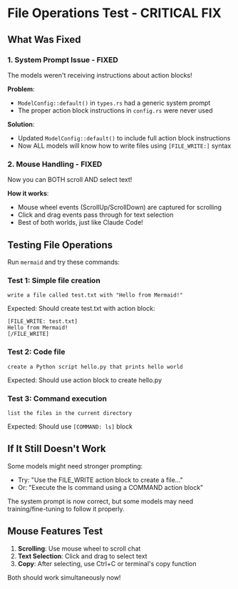# File Operations Test - CRITICAL FIX

## What Was Fixed

### 1. **System Prompt Issue - FIXED**
The models weren't receiving instructions about action blocks!

**Problem**:
- `ModelConfig::default()` in `types.rs` had a generic system prompt
- The proper action block instructions in `config.rs` were never used

**Solution**:
- Updated `ModelConfig::default()` to include full action block instructions
- Now ALL models will know how to write files using `[FILE_WRITE:]` syntax

### 2. **Mouse Handling - FIXED**
Now you can BOTH scroll AND select text!

**How it works**:
- Mouse wheel events (ScrollUp/ScrollDown) are captured for scrolling
- Click and drag events pass through for text selection
- Best of both worlds, just like Claude Code!

## Testing File Operations

Run `mermaid` and try these commands:

### Test 1: Simple file creation
```
write a file called test.txt with "Hello from Mermaid!"
```

Expected: Should create test.txt with action block:
```
[FILE_WRITE: test.txt]
Hello from Mermaid!
[/FILE_WRITE]
```

### Test 2: Code file
```
create a Python script hello.py that prints hello world
```

Expected: Should use action block to create hello.py

### Test 3: Command execution
```
list the files in the current directory
```

Expected: Should use `[COMMAND: ls]` block

## If It Still Doesn't Work

Some models might need stronger prompting:
- Try: "Use the FILE_WRITE action block to create a file..."
- Or: "Execute the ls command using a COMMAND action block"

The system prompt is now correct, but some models may need training/fine-tuning to follow it properly.

## Mouse Features Test

1. **Scrolling**: Use mouse wheel to scroll chat
2. **Text Selection**: Click and drag to select text
3. **Copy**: After selecting, use Ctrl+C or terminal's copy function

Both should work simultaneously now!